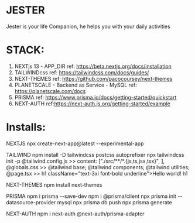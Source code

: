 # JESTER

Jester is your life Companion, he helps you with your daily activities

# STACK:

1. NEXTjs 13 - APP_DIR
   ref: https://beta.nextjs.org/docs/installation
2. TAILWINDcss
   ref: https://tailwindcss.com/docs/guides/
3. NEXT-THEMES
   ref: https://github.com/pacocoursey/next-themes
4. PLANETSCALE - Backend as Service - MySQL
   ref: https://planetscale.com/docs
5. PRISMA
   ref: https://www.prisma.io/docs/getting-started/quickstart
6. NEXT-AUTH
   ref:https://next-auth.js.org/getting-started/example

# Installs:

NEXTJS
npx create-next-app@latest --experimental-app

TAILWIND
npm install -D tailwindcss postcss autoprefixer
npx tailwindcss init -p
@tailwind.config.js >> content: ["./src/**/*.{js,ts,jsx,tsx}", ],
@globals.css >> @tailwind base; @tailwind components; @tailwind utilities;
@page.tsx >> h1 className="text-3xl font-bold underline">Hello world! h1

NEXT-THEMES
npm install next-themes

PRISMA
npm i prisma --save-dev
npm i @prisma/client
npx prisma init --datasource-provider mysql
npx prisma db push
npx prisma generate

NEXT-AUTH
npm i next-auth @next-auth/prisma-adapter
